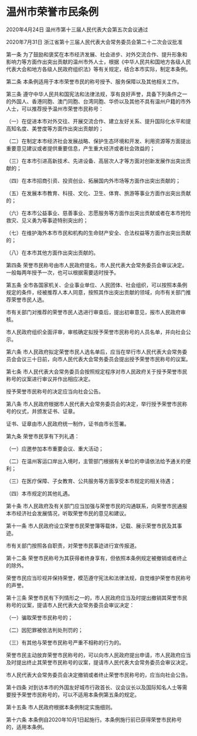 # 温州市荣誉市民条例

2020年4月24日 温州市第十三届人民代表大会第五次会议通过

2020年7月31日 浙江省第十三届人民代表大会常务委员会第二十二次会议批准



第一条 为了鼓励和褒奖在本市经济发展、社会进步、对外交流合作、提升形象和影响力等方面作出突出贡献的温州市外人士，根据《中华人民共和国地方各级人民代表大会和地方各级人民政府组织法》等有关规定，结合本市实际，制定本条例。

第二条 本条例适用于本市荣誉市民的称号授予、服务保障以及其他相关工作。

第三条 遵守中华人民共和国宪法和法律法规，享有良好声誉，具备下列条件之一的外国人、香港同胞、澳门同胞、台湾同胞、华侨以及其他不具有温州户籍的市外人士，可以推荐授予温州市荣誉市民称号：

（一）在促进本市对外交往、开展交流合作、建立友好关系、提升国际化水平和提高知名度、美誉度等方面作出突出贡献的；

（二）在制定本市经济社会发展战略、保护生态环境和开发、利用资源等方面提出重要意见建议或者提供重要信息，产生重大经济或者社会效益的；

（三）在本市引进高新技术、先进设备、高层次人才等方面对创新发展作出突出贡献的；

（四）在本市招商引资、投资创业、拓展国内外市场等方面作出突出贡献的；

（五）在发展本市教育、科技、文化、卫生、体育、旅游等事业方面作出突出贡献的；

（六）在本市公益事业、慈善事业、志愿服务等方面作出突出贡献或者在本市抢险救灾、见义勇为等事迹特别突出的；

（七）在维护海外本市市民和机构的生命财产安全、合法权益等方面作出突出贡献的；

（八）在本市其他方面作出突出贡献的。

第四条 荣誉市民称号由市人民政府提名，市人民代表大会常务委员会审议决定。一般每两年授予一次，也可以根据需要适时授予。

第五条 全市各国家机关、企业事业单位、人民团体、社会组织，可以按照本条例规定的条件，经被推荐人本人同意，按照其作出突出贡献的领域，向市有关部门推荐荣誉市民人选。

市有关部门对推荐的荣誉市民人选进行审查后，提出初审意见，报市人民政府审核。

市人民政府组织全面评审，审核确定拟授予荣誉市民称号的人员名单，并向社会公示。

第六条 市人民政府拟定荣誉市民人选名单后，应当在举行市人民代表大会常务委员会会议三十日前，向市人民代表大会常务委员会提出授予荣誉市民称号的议案。

第七条 市人民代表大会常务委员会按照规定程序对市人民政府关于授予荣誉市民称号的议案进行审议并作出相应决定。

授予荣誉市民称号的决定应当向社会公告。

第八条 市人民政府根据市人民代表大会常务委员会的决定，举行授予荣誉市民称号的仪式，并颁发证书、证章。

证书、证章由市人民政府统一制作，证书由市长签署。

第九条 荣誉市民享有下列礼遇：

（一）应邀参加本市重要会议、重大活动；

（二）在温州客运口岸出入境时，主管部门根据有关单位的申请依法给予通关的便利；

（三）在医疗保障、子女教育、公共服务等方面享受本市规定的相关待遇；

（四）本市规定的其他礼遇。

第十条 市人民政府及有关部门应当加强与荣誉市民的沟通联系，向荣誉市民通报本市经济社会发展情况，听取荣誉市民的意见和建议。

第十一条 市人民政府设立荣誉市民荣誉簿等载体，记载、展示荣誉市民及其事迹。

市有关部门按照各自职责，对荣誉市民事迹进行宣传报道。

第十二条 荣誉市民称号为其获得者终身享有，但依照本条例规定被撤销或者终止的除外。

荣誉市民应当珍视并保持荣誉，模范遵守宪法和法律法规，自觉维护荣誉市民称号的声誉。

第十三条 荣誉市民有下列情形之一的，市人民政府应当及时提出撤销其荣誉市民称号的议案，提请市人民代表大会常务委员会审议决定：

（一）骗取荣誉市民称号的；

（二）因犯罪被依法判处刑罚的；

（三）有其他与荣誉市民称号严重不相称的行为的。

荣誉市民主动放弃荣誉市民称号的，可以向市人民政府提出申请，市人民政府应当及时提出终止其荣誉市民称号的议案，提请市人民代表大会常务委员会审议决定。

市人民代表大会常务委员会决定撤销或者终止荣誉市民称号的，应当向社会公告。

第十四条 对到访本市的外国友好城市行政首长、议会议长以及国际知名人士等需要授予荣誉市民称号的，可以不适用本条例第五条的规定。

第十五条 市人民政府根据本条例制定实施细则。

第十六条 本条例自2020年10月1日起施行。本条例施行前已获得荣誉市民称号的，适用本条例。